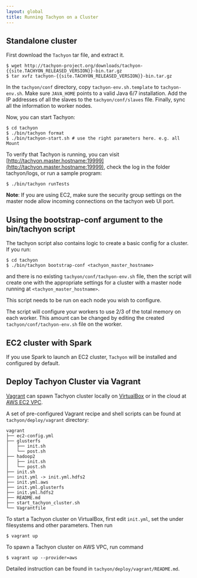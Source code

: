 ```yaml
---
layout: global
title: Running Tachyon on a Cluster
---
```


## Standalone cluster

First download the `Tachyon` tar file, and extract it.

    $ wget http://tachyon-project.org/downloads/tachyon-{{site.TACHYON_RELEASED_VERSION}}-bin.tar.gz
    $ tar xvfz tachyon-{{site.TACHYON_RELEASED_VERSION}}-bin.tar.gz

In the `tachyon/conf` directory, copy `tachyon-env.sh.template` to `tachyon-env.sh`. Make sure
`JAVA_HOME` points to a valid Java 6/7 installation. Add the IP addresses of all the slaves to the
`tachyon/conf/slaves` file. Finally, sync all the information to worker nodes.

Now, you can start Tachyon:

    $ cd tachyon
    $ ./bin/tachyon format
    $ ./bin/tachyon-start.sh # use the right parameters here. e.g. all Mount

To verify that Tachyon is running, you can visit
[http://tachyon.master.hostname:19999](http://tachyon.master.hostname:19999), check the log in the
folder tachyon/logs, or run a sample program:

    $ ./bin/tachyon runTests

**Note**: If you are using EC2, make sure the security group settings on the master node allow
 incoming connections on the tachyon web UI port.

## Using the bootstrap-conf argument to the bin/tachyon script

The tachyon script also contains logic to create a basic config for a
cluster.  If you run:

    $ cd tachyon
    $ ./bin/tachyon bootstrap-conf <tachyon_master_hostname>

and there is no existing `tachyon/conf/tachyon-env.sh` file, then the
script will create one with the appropriate settings for a cluster
with a master node running at `<tachyon_master_hostname>`.

This script needs to be run on each node you wish to configure.

The script will configure your workers to use 2/3 of the total memory
on each worker.  This amount can be changed by editing the created
`tachyon/conf/tachyon-env.sh` file on the worker.

## EC2 cluster with Spark

If you use Spark to launch an EC2 cluster, `Tachyon` will be installed and configured by default.

## Deploy Tachyon Cluster via Vagrant

[Vagrant](https://www.vagrantup.com/downloads.html) can spawn Tachyon cluster locally on [VirtualBox](https://www.virtualbox.org/) or in the cloud at [AWS EC2 VPC](http://aws.amazon.com/vpc/). 

A set of pre-configured Vagrant recipe and shell scripts can be found at `tachyon/deploy/vagrant` directory:
```
vagrant
├── ec2-config.yml
├── glusterfs
│   ├── init.sh
│   └── post.sh
├── hadoop2
│   ├── init.sh
│   └── post.sh
├── init.sh
├── init.yml -> init.yml.hdfs2
├── init.yml.aws
├── init.yml.glusterfs
├── init.yml.hdfs2
├── README.md
├── start_tachyon_cluster.sh
└── Vagrantfile
```

To start a Tachyon cluster on VirtualBox, first edit `init.yml`, set the under filesystems and other parameters. Then run 

    $ vagrant up 

To spawn a Tachyon cluster on AWS VPC, run command

    $ vagrant up --provider=aws

Detailed instruction can be found in `tachyon/deploy/vagrant/README.md`. 

